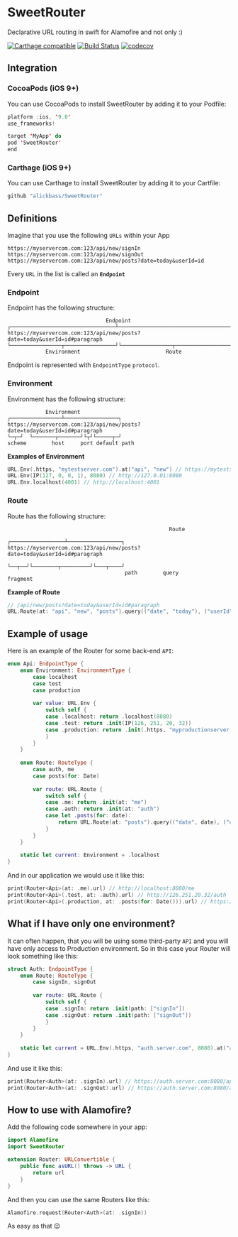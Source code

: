 # SweetRouter
Declarative URL routing in swift for Alamofire and not only :)

[![Carthage compatible](https://img.shields.io/badge/Carthage-compatible-4BC51D.svg?style=flat)](https://github.com/Carthage/Carthage) 
[![Build Status](https://travis-ci.org/alickbass/SweetRouter.svg?branch=master)](https://travis-ci.org/alickbass/SweetRouter)
[![codecov](https://codecov.io/gh/alickbass/SweetRouter/branch/master/graph/badge.svg)](https://codecov.io/gh/alickbass/SweetRouter)

## Integration

### CocoaPods (iOS 9+)

You can use CocoaPods to install SweetRouter by adding it to your Podfile:

```swift
platform :ios, '9.0'
use_frameworks!

target 'MyApp' do
pod 'SweetRouter'
end
```

### Carthage (iOS 9+)

You can use Carthage to install SweetRouter by adding it to your Cartfile:

```swift
github "alickbass/SweetRouter"
```

## Definitions

Imagine that you use the following `URLs` within your App

```
https://myservercom.com:123/api/new/signIn
https://myservercom.com:123/api/new/signOut
https://myservercom.com:123/api/new/posts?date=today&userId=id
```

Every `URL` in the list is called an **`Endpoint`**

### Endpoint

Endpoint has the following structure:

```
                               Endpoint
┌─────────────────────────────────┴────────────────────────────────────┐
https://myservercom.com:123/api/new/posts?date=today&userId=id#paragraph
└────────────────┬────────────────┘└────────────────┬──────────────────┘
            Environment                           Route
```

Endpoint is represented with `EndpointType` `protocol`.

### Environment

Environment has the following structure:

```
            Environment
┌────────────────┴─────────────────┐
https://myservercom.com:123/api/new/posts?date=today&userId=id#paragraph
└─┬─┘  └───────┬───────┘└┬┘└─────┬─┘
scheme        host     port default path
```

**Examples of Environment**

```swift
URL.Env(.https, "mytestserver.com").at("api", "new") // https://mytestserver.com/api/new/
URL.Env(IP(127, 0, 0, 1), 8080) // http://127.0.01:8080
URL.Env.localhost(4001) // http://localhost:4001
```

### Route
Route has the following structure:

```
                                                   Route
                                   ┌─────────────────┴─────────────────┐
https://myservercom.com:123/api/new/posts?date=today&userId=id#paragraph
                                   └──┬──┘└────────┬─────────┘└───┬────┘
                                     path        query         fragment
```

**Example of Route**

```swift
// /api/new/posts?date=today&userId=id#paragraph
URL.Route(at: "api", "new", "posts").query(("date", "today"), ("userId", "id")).fragment("paragraph")
```

## Example of usage

Here is an example of the Router for some back-end `API`:

```swift
enum Api: EndpointType {
    enum Environment: EnvironmentType {
        case localhost
        case test
        case production
        
        var value: URL.Env {
            switch self {
            case .localhost: return .localhost(8080)
            case .test: return .init(IP(126, 251, 20, 32))
            case .production: return .init(.https, "myproductionserver.com", 3000)
            }
        }
    }
    
    enum Route: RouteType {
        case auth, me
        case posts(for: Date)
        
        var route: URL.Route {
            switch self {
            case .me: return .init(at: "me")
            case .auth: return .init(at: "auth")
            case let .posts(for: date):
                return URL.Route(at: "posts").query(("date", date), ("userId", "someId"))
            }
        }
    }
    
    static let current: Environment = .localhost
}
```

And in our application we would use it like this:

```swift
print(Router<Api>(at: .me).url) // http://localhost:8080/me
print(Router<Api>(.test, at: .auth).url) // http://126.251.20.32/auth
print(Router<Api>(.production, at: .posts(for: Date())).url) // https://myproductionserver.com:3000/posts?date=12.04.2017&userId=someId
```

## What if I have only one environment?

It can often happen, that you will be using some third-party `API` and you will have only access to Production environment. So in this case your Router will look something like this:

```swift
struct Auth: EndpointType {
    enum Route: RouteType {
        case signIn, signOut
        
        var route: URL.Route {
            switch self {
            case .signIn: return .init(path: ["signIn"])
            case .signOut: return .init(path: ["signOut"])
            }
        }
    }
    
    static let current = URL.Env(.https, "auth.server.com", 8080).at("api", "new")
}
```

And use it like this:

```swift
print(Router<Auth>(at: .signIn).url) // https://auth.server.com:8080/api/new/signIn
print(Router<Auth>(at: .signOut).url) // https://auth.server.com:8080/api/new/signOut
```

## How to use with Alamofire?

Add the following code somewhere in your app:

```swift
import Alamofire
import SweetRouter

extension Router: URLConvertible {
    public func asURL() throws -> URL {
        return url
    }
}
```

And then you can use the same Routers like this:

```swift
Alamofire.request(Router<Auth>(at: .signIn))
```

As easy as that 😉
